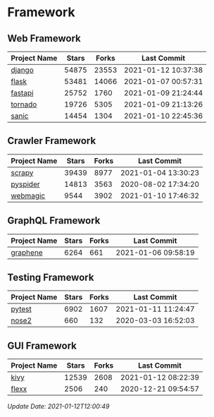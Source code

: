 # Framework

## Web Framework
| Project Name | Stars | Forks | Last Commit |
| ------------ | ----- | ----- | ----------- |
| [django](https://github.com/django/django) | 54875 | 23553 | 2021-01-12 10:37:38 |
| [flask](https://github.com/pallets/flask) | 53481 | 14066 | 2021-01-07 00:57:31 |
| [fastapi](https://github.com/tiangolo/fastapi) | 25752 | 1760 | 2021-01-09 21:24:44 |
| [tornado](https://github.com/tornadoweb/tornado) | 19726 | 5305 | 2021-01-09 21:13:26 |
| [sanic](https://github.com/sanic-org/sanic) | 14454 | 1304 | 2021-01-10 22:45:36 |

## Crawler Framework
| Project Name | Stars | Forks | Last Commit |
| ------------ | ----- | ----- | ----------- |
| [scrapy](https://github.com/scrapy/scrapy) | 39439 | 8977 | 2021-01-04 13:30:23 |
| [pyspider](https://github.com/binux/pyspider) | 14813 | 3563 | 2020-08-02 17:34:20 |
| [webmagic](https://github.com/code4craft/webmagic) | 9544 | 3902 | 2021-01-10 17:46:32 |

## GraphQL Framework
| Project Name | Stars | Forks | Last Commit |
| ------------ | ----- | ----- | ----------- |
| [graphene](https://github.com/graphql-python/graphene) | 6264 | 661 | 2021-01-06 09:58:19 |

## Testing Framework
| Project Name | Stars | Forks | Last Commit |
| ------------ | ----- | ----- | ----------- |
| [pytest](https://github.com/pytest-dev/pytest) | 6902 | 1607 | 2021-01-11 11:24:47 |
| [nose2](https://github.com/nose-devs/nose2) | 660 | 132 | 2020-03-03 16:52:03 |

## GUI Framework
| Project Name | Stars | Forks | Last Commit |
| ------------ | ----- | ----- | ----------- |
| [kivy](https://github.com/kivy/kivy) | 12539 | 2608 | 2021-01-12 08:22:39 |
| [flexx](https://github.com/flexxui/flexx) | 2506 | 240 | 2020-12-21 09:54:57 |

*Update Date: 2021-01-12T12:00:49*